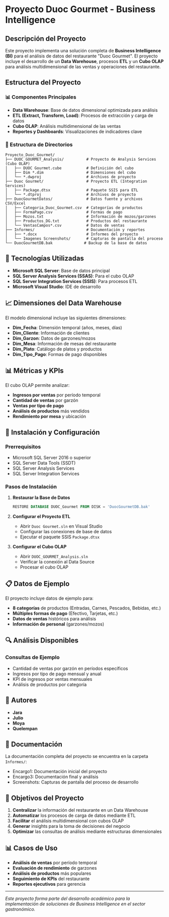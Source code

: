 # Proyecto Duoc Gourmet - Business Intelligence

## Descripción del Proyecto

Este proyecto implementa una solución completa de **Business Intelligence (BI)** para el análisis de datos del restaurante "Duoc Gourmet". El proyecto incluye el desarrollo de un **Data Warehouse**, procesos **ETL** y un **Cubo OLAP** para análisis multidimensional de las ventas y operaciones del restaurante.

## Estructura del Proyecto

### 📊 Componentes Principales

- **Data Warehouse**: Base de datos dimensional optimizada para análisis
- **ETL (Extract, Transform, Load)**: Procesos de extracción y carga de datos
- **Cubo OLAP**: Análisis multidimensional de las ventas
- **Reportes y Dashboards**: Visualizaciones de indicadores clave

### 📁 Estructura de Directorios

```
Proyecto_Duoc_Gourmet/
├── DUOC_GOURMET_Analysis/          # Proyecto de Analysis Services (Cubo OLAP)
│   ├── DUOC Gourmet.cube           # Definición del cubo
│   ├── Dim *.dim                   # Dimensiones del cubo
│   └── *.dwproj                    # Archivos de proyecto
├── Duoc Gourmet/                   # Proyecto ETL (Integration Services)
│   ├── Package.dtsx                # Paquete SSIS para ETL
│   └── *.dtproj                    # Archivos de proyecto
├── DuocGourmetDatos/               # Datos fuente y archivos CSV/Excel
│   ├── Categoria_Duoc_Gourmet.csv  # Categorías de productos
│   ├── FormaPago.csv               # Formas de pago
│   ├── Mozos.txt                   # Información de mozos/garzones
│   ├── Productos_DG.txt            # Productos del restaurante
│   └── VentasCampos*.csv           # Datos de ventas
├── Informes/                       # Documentación y reportes
│   ├── *.docx                      # Informes del proyecto
│   └── Imagenes Screenshots/       # Capturas de pantalla del proceso
└── DuocGourmetDB.bak              # Backup de la base de datos
```

## 🔧 Tecnologías Utilizadas

- **Microsoft SQL Server**: Base de datos principal
- **SQL Server Analysis Services (SSAS)**: Para el cubo OLAP
- **SQL Server Integration Services (SSIS)**: Para procesos ETL
- **Microsoft Visual Studio**: IDE de desarrollo

## 📈 Dimensiones del Data Warehouse

El modelo dimensional incluye las siguientes dimensiones:

- **Dim_Fecha**: Dimensión temporal (años, meses, días)
- **Dim_Cliente**: Información de clientes
- **Dim_Garzon**: Datos de garzones/mozos
- **Dim_Mesa**: Información de mesas del restaurante
- **Dim_Plato**: Catálogo de platos y productos
- **Dim_Tipo_Pago**: Formas de pago disponibles

## 📊 Métricas y KPIs

El cubo OLAP permite analizar:

- **Ingresos por ventas** por período temporal
- **Cantidad de ventas** por garzón
- **Ventas por tipo de pago**
- **Análisis de productos** más vendidos
- **Rendimiento por mesa** y ubicación

## 🚀 Instalación y Configuración

### Prerrequisitos

- Microsoft SQL Server 2016 o superior
- SQL Server Data Tools (SSDT)
- SQL Server Analysis Services
- SQL Server Integration Services

### Pasos de Instalación

1. **Restaurar la Base de Datos**
   ```sql
   RESTORE DATABASE DUOC_Gourmet FROM DISK = 'DuocGourmetDB.bak'
   ```

2. **Configurar el Proyecto ETL**
   - Abrir `Duoc Gourmet.sln` en Visual Studio
   - Configurar las conexiones de base de datos
   - Ejecutar el paquete SSIS `Package.dtsx`

3. **Configurar el Cubo OLAP**
   - Abrir `DUOC_GOURMET_Analysis.sln`
   - Verificar la conexión al Data Source
   - Procesar el cubo OLAP

## 📋 Datos de Ejemplo

El proyecto incluye datos de ejemplo para:

- **8 categorías** de productos (Entradas, Carnes, Pescados, Bebidas, etc.)
- **Múltiples formas de pago** (Efectivo, Tarjetas, etc.)
- **Datos de ventas** históricos para análisis
- **Información de personal** (garzones/mozos)

## 🔍 Análisis Disponibles

### Consultas de Ejemplo

- Cantidad de ventas por garzón en períodos específicos
- Ingresos por tipo de pago mensual y anual
- KPI de ingresos por ventas mensuales
- Análisis de productos por categoría

## 👥 Autores

- **Jara**
- **Julio**
- **Moya** 
- **Quelempan**

## 📝 Documentación

La documentación completa del proyecto se encuentra en la carpeta `Informes/`:

- Encargo1: Documentación inicial del proyecto
- Encargo3: Documentación final y análisis
- Screenshots: Capturas de pantalla del proceso de desarrollo

## 🎯 Objetivos del Proyecto

1. **Centralizar** la información del restaurante en un Data Warehouse
2. **Automatizar** los procesos de carga de datos mediante ETL
3. **Facilitar** el análisis multidimensional con cubos OLAP
4. **Generar** insights para la toma de decisiones del negocio
5. **Optimizar** las consultas de análisis mediante estructuras dimensionales

## 📊 Casos de Uso

- **Análisis de ventas** por período temporal
- **Evaluación de rendimiento** de garzones
- **Análisis de productos** más populares
- **Seguimiento de KPIs** del restaurante
- **Reportes ejecutivos** para gerencia

---

*Este proyecto forma parte del desarrollo académico para la implementación de soluciones de Business Intelligence en el sector gastronómico.*
